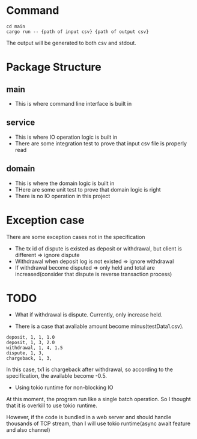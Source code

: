 # Command

```
cd main
cargo run -- {path of input csv} {path of output csv}
```
The output will be generated to both csv and stdout.

# Package Structure

## main
- This is where command line interface is built in

## service
- This is where IO operation logic is built in
- There are some integration test to prove that input csv file is properly read

## domain
- This is where the domain logic is built in
- THere are some unit test to prove that domain logic is right
- There is no IO operation in this project

# Exception case

There are some exception cases not in the specification

- The tx id of dispute is existed as deposit or withdrawal, but client is different => ignore dispute 
- Withdrawal when deposit log is not existed => ignore withdrawal
- If withdrawal become disputed => only held and total are increased(consider that dispute is reverse transaction process)

# TODO
- What if withdrawal is dispute. Currently, only increase held.

- There is a case that avaliable amount become minus(testData1.csv).
```
deposit, 1, 1, 1.0
deposit, 1, 3, 2.0
withdrawal, 1, 4, 1.5
dispute, 1, 3,
chargeback, 1, 3,
```
In this case, tx1 is chargeback after withdrawal, so according to the specification, the available become -0.5.

- Using tokio runtime for non-blocking IO

At this moment, the program run like a single batch operation. So I thought that it is overkill to use tokio runtime.

However, if the code is bundled in a web server and should handle thousands of TCP stream, than I will use tokio runtime(async await feature and also channel)
